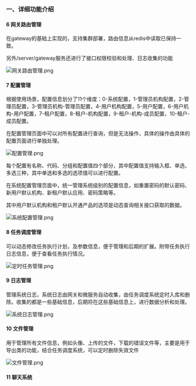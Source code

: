 
### 一、详细功能介绍




#### 6 网关路由管理

在gateway的基础上实现的，支持集群部署，路由信息从redis中读取已保持一致。

另外/server/gateway服务还进行了接口权限校验和处理、日志收集的功能

![网关路由管理.png](http://www.nodecollege.com/ncimg/M00/00/03/rBIgzV-r0vWAMAaLAAEqagcF_4A054.png)

#### 7 配置管理

根据使用场景，配置信息划分了11个维度：0-系统配置，1-管理员机构配置，2-管理员配置，3-管理员机构-管理员配置，4-用户机构配置，5-用户配置，6-用户机构-用户配置，7-租户配置，8-租户-机构配置，9-租户-机构-成员配置，10-租户-成员配置。

在配置管理页面中可以对所有配置进行查询，但是无法操作，具体的操作由具体的配置页面进行单独处理。

![配置管理.png](http://www.nodecollege.com/ncimg/M00/00/03/rBIgzV-r0wqADOi1AAFWMrWfWM4218.png)



每个配置有名称、代码、分组和配置值四个部分，其中配置值支持输入框、单选、多选三种，其中单选和多选的选项值可以进行配置。

在系统配置管理页面中，统一管理系统级别的配置信息，如重置密码的默认密码、新用户默认机构、新租户默认应用、密码策略等。

其中用户默认机构和租户默认开通产品的选项是动态查询相关接口获取的数据。

![系统配置管理.png](http://www.nodecollege.com/ncimg/M00/00/03/rBIgzV-r0xWAQ57QAADh_wpblmQ133.png)



#### 8 任务调度管理

可以动态修改任务执行计划，及参数信息，便于管理和后期的扩展。附带任务执行日志信息，便于查看任务执行情况。

![定时任务管理.png](http://www.nodecollege.com/ncimg/M00/00/03/rBIgzV-r0zaAea_MAADbQ8Yfuwo678.png)



#### 9 日志管理

管理系统日志，系统日志由网关和微服务自动收集，由任务调度系统定时入库和删除。收集的都是一些基础信息，后期将在这些基础信息上，进行数据分析和处理。

![系统日志管理.png](http://www.nodecollege.com/ncimg/M00/00/03/rBIgzV-r00WAYy_kAAHAd-NfJd4202.png)



#### 10 文件管理

用于管理所有文件信息，例如头像、上传的文件，下载的错误文件等，主要是用于导出类的功能，结合任务调度系统，可以定时删除失效文件

![文件管理.png](http://www.nodecollege.com/ncimg/M00/00/03/rBIgzV-r01WAO1BoAAFBksKaei4499.png)



#### 11 聊天系统

